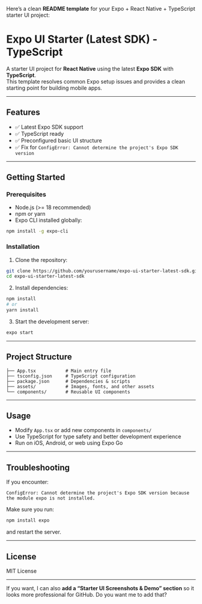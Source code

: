 Here’s a clean **README template** for your Expo + React Native + TypeScript starter UI project:


# Expo UI Starter (Latest SDK) - TypeScript

A starter UI project for **React Native** using the latest **Expo SDK** with **TypeScript**.  
This template resolves common Expo setup issues and provides a clean starting point for building mobile apps.

---

## Features

- ✅ Latest Expo SDK support  
- ✅ TypeScript ready  
- ✅ Preconfigured basic UI structure  
- ✅ Fix for `ConfigError: Cannot determine the project's Expo SDK version`  

---

## Getting Started

### Prerequisites

- Node.js (>= 18 recommended)  
- npm or yarn  
- Expo CLI installed globally:  
```bash
npm install -g expo-cli
```

### Installation

1. Clone the repository:

```bash
git clone https://github.com/yourusername/expo-ui-starter-latest-sdk.git
cd expo-ui-starter-latest-sdk
```

2. Install dependencies:

```bash
npm install
# or
yarn install
```

3. Start the development server:

```bash
expo start
```

---

## Project Structure

```
├── App.tsx           # Main entry file
├── tsconfig.json     # TypeScript configuration
├── package.json      # Dependencies & scripts
├── assets/           # Images, fonts, and other assets
└── components/       # Reusable UI components
```

---

## Usage

* Modify `App.tsx` or add new components in `components/`
* Use TypeScript for type safety and better development experience
* Run on iOS, Android, or web using Expo Go

---

## Troubleshooting

If you encounter:

```
ConfigError: Cannot determine the project's Expo SDK version because the module expo is not installed.
```

Make sure you run:

```bash
npm install expo
```

and restart the server.

---

## License

MIT License



---

If you want, I can also **add a “Starter UI Screenshots & Demo” section** so it looks more professional for GitHub. Do you want me to add that?
